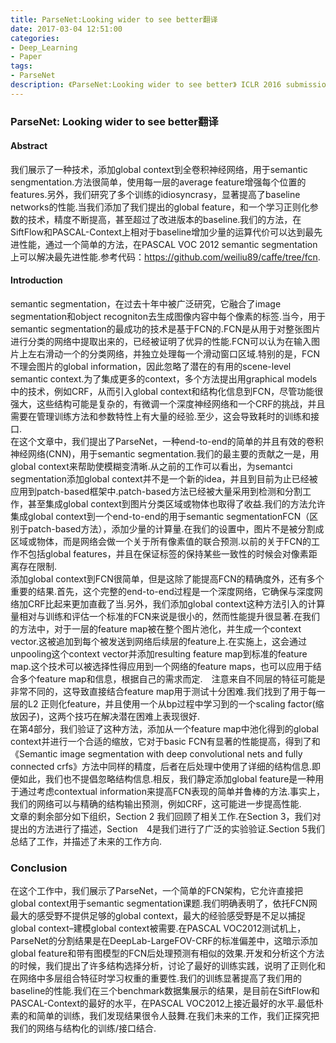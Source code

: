 ```yaml
---
title: ParseNet:Looking wider to see better翻译
date: 2017-03-04 12:51:00
categories:
- Deep_Learning
- Paper
tags:
- ParseNet
description: 《ParseNet:Looking wider to see better》 ICLR 2016 submission
---
```


### ParseNet: Looking wider to see better翻译

#### Abstract
我们展示了一种技术，添加global context到全卷积神经网络，用于semantic sengmentation.方法很简单，使用每一层的average feature增强每个位置的features.另外，我们研究了多个训练的idiosyncrasy，显著提高了baseline networks的性能.当我们添加了我们提出的global feature，和一个学习正则化参数的技术，精度不断提高，甚至超过了改进版本的baseline.我们的方法，在SiftFlow和PASCAL-Context上相对于baseline增加少量的运算代价可以达到最先进性能，通过一个简单的方法，在PASCAL VOC 2012 semantic segmentation上可以解决最先进性能.参考代码：https://github.com/weiliu89/caffe/tree/fcn.

#### Introduction
semantic segmentation，在过去十年中被广泛研究，它融合了image segmentation和object recogniton去生成图像内容中每个像素的标签.当今，用于semantic segmentation的最成功的技术是基于FCN的.FCN是从用于对整张图片进行分类的网络中提取出来的，已经被证明了优异的性能.FCN可以认为在输入图片上左右滑动一个的分类网络，并独立处理每一个滑动窗口区域.特别的是，FCN不理会图片的global information，因此忽略了潜在的有用的scene-level semantic context.为了集成更多的context，多个方法提出用graphical models中的技术，例如CRF，从而引入global context和结构化信息到FCN，尽管功能很强大，这些结构可能是复杂的，有微调一个深度神经网络和一个CRF的挑战，并且需要在管理训练方法和参数特性上有大量的经验.至少，这会导致耗时的训练和接口.
<br/>
在这个文章中，我们提出了ParseNet，一种end-to-end的简单的并且有效的卷积神经网络(CNN)，用于semantic segmentation.我们的最主要的贡献之一是，用global context来帮助使模糊变清晰.从之前的工作可以看出，为semantci segmentation添加global context并不是一个新的idea，并且到目前为止已经被应用到patch-based框架中.patch-based方法已经被大量采用到检测和分割工作，甚至集成global context到图片分类区域或物体也取得了收益.我们的方法允许集成global context到一个end-to-end的用于semantic segmentationFCN（区别于patch-based方法），添加少量的计算量.在我们的设置中，图片不是被分割成区域或物体，而是网络会做一个关于所有像素值的联合预测.以前的关于FCN的工作不包括global features，并且在保证标签的保持某些一致性的时候会对像素距离存在限制.
<br/>
添加global context到FCN很简单，但是这除了能提高FCN的精确度外，还有多个重要的结果.首先，这个完整的end-to-end过程是一个深度网络，它确保与深度网络加CRF比起来更加直截了当.另外，我们添加global context这种方法引入的计算量相对与训练和评估一个标准的FCN来说是很小的，然而性能提升很显著.在我们的方法中，对于一层的feature map被在整个图片池化，并生成一个context vector.这被追加到每个被发送到网络后续层的feature上.在实施上，这会通过unpooling这个context vector并添加resulting feature map到标准的feature map.这个技术可以被选择性得应用到一个网络的feature maps，也可以应用于结合多个feature map和信息，根据自己的需求而定.　注意来自不同层的特征可能是非常不同的，这导致直接结合feature map用于测试十分困难.我们找到了用于每一层的L2 正则化feature，并且使用一个从bp过程中学习到的一个scaling factor(缩放因子)，这两个技巧在解决潜在困难上表现很好.
<br/>
在第4部分，我们验证了这种方法，添加从一个feature map中池化得到的global context并进行一个合适的缩放，它对于basic FCN有显著的性能提高，得到了和《Semantic image segmentation with deep convolutional nets and fully connected crfs》方法中同样的精度，后者在后处理中使用了详细的结构信息.即便如此，我们也不提倡忽略结构信息.相反，我们静定添加global feature是一种用于通过考虑contextual information来提高FCN表现的简单并鲁棒的方法.事实上，我们的网络可以与精确的结构输出预测，例如CRF，这可能进一步提高性能.
<br/>
文章的剩余部分如下组织，Section 2 我们回顾了相关工作.在Section 3，我们对提出的方法进行了描述，Section　4是我们进行了广泛的实验验证.Section 5我们总结了工作，并描述了未来的工作方向.

### Conclusion
在这个工作中，我们展示了ParseNet，一个简单的FCN架构，它允许直接把global context用于semantic segmentation课题.我们明确表明了，依托FCN网最大的感受野不提供足够的global context，最大的经验感受野是不足以捕捉global context–建模global context被需要.在PASCAL VOC2012测试机上，ParseNet的分割结果是在DeepLab-LargeFOV-CRF的标准偏差中，这暗示添加global feature和带有图模型的FCN后处理预测有相似的效果.开发和分析这个方法的时候，我们提出了许多结构选择分析，讨论了最好的训练实践，说明了正则化和在网络中多层组合特征时学习权重的重要性.我们的训练显著提高了我们用的baseline的性能.我们在三个benchmark数据集展示的结果，是目前在SiftFlow和PASCAL-Context的最好的水平，在PASCAL VOC2012上接近最好的水平.最低朴素的和简单的训练，我们发现结果很令人鼓舞.在我们未来的工作，我们正探究把我们的网络与结构化的训练/接口结合.

